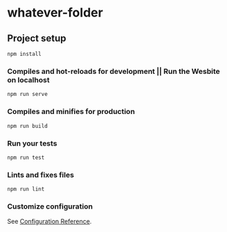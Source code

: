 # whatever-folder

## Project setup
```
npm install
```

### Compiles and hot-reloads for development || Run the Wesbite on localhost
```
npm run serve
```

### Compiles and minifies for production 
```
npm run build
```

### Run your tests
```
npm run test
```

### Lints and fixes files
```
npm run lint
```

### Customize configuration
See [Configuration Reference](https://cli.vuejs.org/config/).
